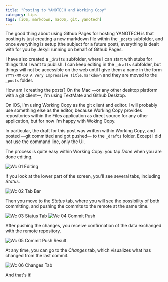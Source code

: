 ```yaml
---
title: "Posting to YANOTECH and Working Copy"
category: tips
tags: [iOS, markdown, macOS, git, yanotech]
---
```


The good thing about using Github Pages for hosting YANOTECH is that posting is just creating a new markdown file within the `_posts` subfolder, and once everything is setup (the subject for a future post), everything is dealt with for you by Jekyll running on behalf of Github Pages.

I have also created a `_drafts` subfolder, where I can start with stubs for things that I want to publish. I can keep editing in the `_drafts` subfolder, but things will not be accessible on the web until I give them a name in the form `YYYY-MM-DD A Very Impressive Title.markdown` and they are moved to the `_posts` folder.

How am I creating the posts? On the Mac —or any other desktop platform with a git client—, I'm using TextMate and Github Desktop.

On iOS, I'm using Working Copy as the git client and editor. I will probably use something else as the editor, because Working Copy provides repositories within the Files application as direct source for any other application, but for now I'm happy with Woking Copy.

In particular, the draft for this post was written within Working Copy, and posted —git committed and got pushed— to the `_drafts` folder. Except I did not use the command line, only the UI.

The process is quite easy within Working Copy: you tap _Done_ when you are done editing.

![Wc 01 Editing](wc_01_editing.png "Editing text in Working Copy")

If you look at the lower part of the screen, you'll see several tabs, including _Status_.

![Wc 02 Tab Bar](wc_02_tab_bar.png "Working Copy's tab bar")

Then you move to the _Status_ tab, where you will see the possibility of both committing, and pushing the commits to the remote at the same time.

![Wc 03 Status Tab](wc_03_status_tab.png "Working Copy's Status tab")
![Wc 04 Commit Push](wc_04_commit_push.png "Committing and pushing changes in Working Copy")

After pushing the changes, you receive confirmation of the data exchanged with the remote repository.

![Wc 05 Commit Push Result](wc_05_commit_push_result.png "Results of commiting a file with Working Copy").

At any time, you can go to the _Changes_ tab, which visualizes what has changed from the last commit.

![Wc 06 Changes Tab](wc_06_changes_tab.png)

And that's it!